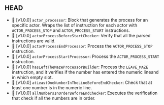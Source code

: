 ## HEAD

- 🚀 [v1.0.0] `actor_processor`: Block that generates the process for an specific actor. Wraps the list of instruction for each actor with `ACTOR_PROCESS_STOP` and `ACTOR_PROCESS_START` instructions.
- 🚀 [v1.0.0] `actorProcessBeforeStartChecker`: Verify that all the parsed instructions are valid.
- 🚀 [v1.0.0] `actorProcessEndProcessor`: Process the `ACTOR_PROCESS_STOP` instruction.
- 🚀 [v1.0.0] `actorProcessStartProcessor`: Process the `ACTOR_PROCESS_START` instruction.
- 🚀 [v1.0.0] `hasLeftTheMazeProcessorBuilder`: Process the `LEAVE_MAZE` instruction, and it verifies if the number has entered the numeric lineand in which empty slot.
- 🚀 [v1.0.0] `atLeastOneNumberInTheLineBeforeEndChecker`: Check that at least one number is in the numeric line.
- 🚀 [v1.0.0] `allNumbersInOrderBeforeEndChecker`: Executes the verification that check if all the numbers are in order.
